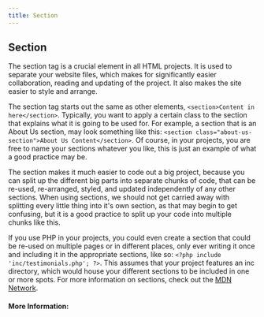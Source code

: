 ```yaml
---
title: Section
---
```

## Section

The section tag is a crucial element in all HTML projects. It is used to separate your website files, which makes for significantly easier collaboration, reading and updating of the project. It also makes the site easier to style and arrange.

The section tag starts out the same as other elements, `<section>Content in here</section>`. Typically, you want to apply a certain class to the section that explains what it is going to be used for. For example, a section that is an About Us section, may look something like this: `<section class="about-us-section">About Us Content</section>`. Of course, in your projects, you are free to name your sections whatever you like, this is just an example of what a good practice may be.

The section makes it much easier to code out a big project, because you can split up the different big parts into separate chunks of code, that can be re-used, re-arranged, styled, and updated independently of any other sections. When using sections, we should not get carried away with splitting every little thing into it's own section, as that may begin to get confusing, but it is a good practice to split up your code into multiple chunks like this.

If you use PHP in your projects, you could even create a section that could be re-used on multiple pages or in different places, only ever writing it once and including it in the appropriate sections, like so: `<?php include 'inc/testimonials.php'; ?>`. This assumes that your project features an inc directory, which would house your different sections to be included in one or more spots. For more information on sections, check out the [MDN Network](https://developer.mozilla.org/en-US/docs/Web/HTML/Element/section).

<!-- The article goes here, in GitHub-flavored Markdown. Feel free to add YouTube videos, images, and CodePen/JSBin embeds  -->

#### More Information:
<!-- Please add any articles you think might be helpful to read before writing the article -->


